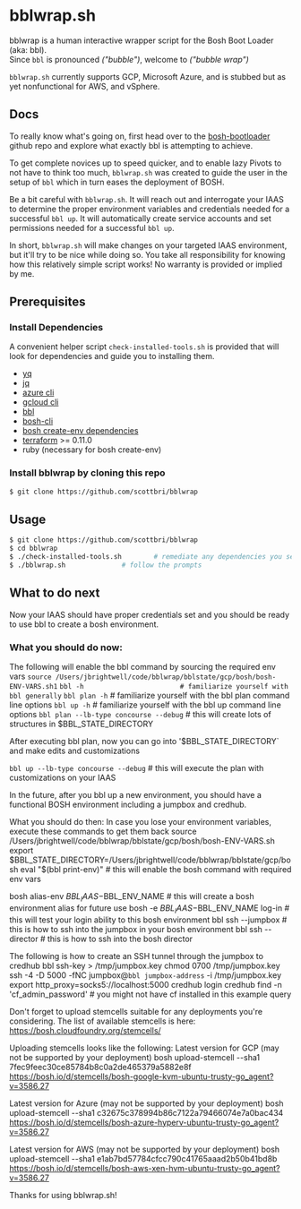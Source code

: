 # bblwrap.sh
bblwrap is a human interactive wrapper script for the Bosh Boot Loader (aka: bbl).  
Since `bbl` is pronounced *("bubble")*, welcome to *("bubble wrap")*

`bblwrap.sh` currently supports GCP, Microsoft Azure, and is stubbed but as yet nonfunctional for AWS, and vSphere.

## Docs
To really know what's going on, first head over to the [bosh-bootloader](https://github.com/cloudfoundry/bosh-bootloader) github repo and explore what exactly bbl is attempting to achieve.

To get complete novices up to speed quicker, and to enable lazy Pivots to not have to think too much, `bblwrap.sh` was created to guide the user in the setup of `bbl` which in turn eases the deployment of BOSH.

Be a bit careful with `bblwrap.sh`.  It will reach out and interrogate your IAAS to determine the proper environment variables and credentials needed for a successful `bbl up`.  It will automatically create service accounts and set permissions needed for a successful `bbl up`.

In short, `bblwrap.sh` will make changes on your targeted IAAS environment, but it'll try to be nice while doing so.  You take all responsibility for knowing how this relatively simple script works!  No warranty is provided or implied by me.  

## Prerequisites

### Install Dependencies

A convenient helper script `check-installed-tools.sh` is provided that will look for dependencies and guide you to installing them.
- [yq](https://github.com/mikefarah/yq)
- [jq](https://github.com/stedolan/jq)
- [azure cli](https://docs.microsoft.com/en-us/cli/azure/install-azure-cli-apt?view=azure-cli-latest)
- [gcloud cli](https://cloud.google.com/sdk/docs/quickstarts)
- [bbl](https://github.com/cloudfoundry/bosh-bootloader/releases)
- [bosh-cli](https://bosh.io/docs/cli-v2.html)
- [bosh create-env dependencies](https://bosh.io/docs/cli-env-deps.html)
- [terraform](https://www.terraform.io/downloads.html) >= 0.11.0
- ruby (necessary for bosh create-env)

### Install bblwrap by cloning this repo

```sh
$ git clone https://github.com/scottbri/bblwrap
```

## Usage

```sh
$ git clone https://github.com/scottbri/bblwrap
$ cd bblwrap
$ ./check-installed-tools.sh 		# remediate any dependencies you see
$ ./bblwrap.sh				# follow the prompts
```

## What to do next
Now your IAAS should have proper credentials set and you should be ready to use bbl to create a bosh environment.

### What you should do now:
The following will enable the bbl command by sourcing the required env vars
`source /Users/jbrightwell/code/bblwrap/bblstate/gcp/bosh/bosh-ENV-VARS.sh1`
`bbl -h                        # familiarize yourself with bbl generally`
`bbl plan -h`                    # familiarize yourself with the bbl plan command line options
`bbl up -h`                    # familiarize yourself with the bbl up command line options
`bbl plan --lb-type concourse --debug`        # this will create lots of structures in $BBL_STATE_DIRECTORY

After executing bbl plan, now you can go into '$BBL_STATE_DIRECTORY` and make edits and customizations

`bbl up --lb-type concourse --debug`        # this will execute the plan with customizations on your IAAS


In the future, after you bbl up a new environment, you should have a functional BOSH environment
including a jumpbox and credhub.

What you should do then:
In case you lose your environment variables, execute these commands to get them back
source /Users/jbrightwell/code/bblwrap/bblstate/gcp/bosh/bosh-ENV-VARS.sh
export $BBL_STATE_DIRECTORY=/Users/jbrightwell/code/bblwrap/bblstate/gcp/bosh
eval "$(bbl print-env)"                # this will enable the bosh command with required env vars

bosh alias-env $BBL_IAAS-$BBL_ENV_NAME        # this will create a bosh environment alias for future use
bosh -e $BBL_IAAS-$BBL_ENV_NAME log-in        # this will test your login ability to this bosh environment
bbl ssh --jumpbox                # this is how to ssh into the jumpbox in your bosh environment
bbl ssh --director                # this is how to ssh into the bosh director

The following is how to create an SSH tunnel through the jumpbox to credhub
bbl ssh-key > /tmp/jumpbox.key
chmod 0700 /tmp/jumpbox.key
ssh -4 -D 5000 -fNC jumpbox@`bbl jumpbox-address` -i /tmp/jumpbox.key
export http_proxy=socks5://localhost:5000
credhub login
credhub find -n \'cf_admin_password\'        # you might not have cf installed in this example query


Don't forget to upload stemcells suitable for any deployments you're considering.
The list of available stemcells is here:  https://bosh.cloudfoundry.org/stemcells/

Uploading stemcells looks like the following:
Latest version for GCP (may not be supported by your deployment)
bosh upload-stemcell --sha1 7fec9feec30ce85784b8c0a2de465379a5882e8f \
      https://bosh.io/d/stemcells/bosh-google-kvm-ubuntu-trusty-go_agent?v=3586.27

Latest version for Azure (may not be supported by your deployment)
bosh upload-stemcell --sha1 c32675c378994b86c7122a79466074e7a0bac434 \
    https://bosh.io/d/stemcells/bosh-azure-hyperv-ubuntu-trusty-go_agent?v=3586.27

Latest version for AWS (may not be supported by your deployment)
bosh upload-stemcell --sha1 e1ab7bd57784cfcc790c41765aaad2b50b41bd8b \
  https://bosh.io/d/stemcells/bosh-aws-xen-hvm-ubuntu-trusty-go_agent?v=3586.27

Thanks for using bblwrap.sh!
